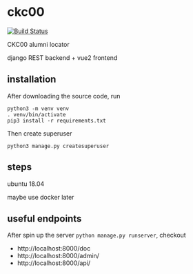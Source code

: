 # ckc00
[![Build Status](https://travis-ci.org/nosarthur/ckc00alumni.svg?branch=master)](https://travis-ci.org/nosarthur/ckc00alumni)

CKC00 alumni locator

django REST backend + vue2 frontend

## installation

After downloading the source code, run
```
python3 -m venv venv
. venv/bin/activate
pip3 install -r requirements.txt
```

Then create superuser
```
python3 manage.py createsuperuser
```

## steps

ubuntu 18.04

maybe use docker later

## useful endpoints

After spin up the server `python manage.py runserver`, checkout

* http://localhost:8000/doc
* http://localhost:8000/admin/
* http://localhost:8000/api/
